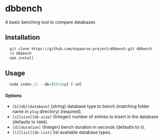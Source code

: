 dbbench
=======

A basic benching tool to compare databases

## Installation
```bash
  git clone https://github.com/ezpaarse-project/dbbench.git dbbench
  cd dbbench
  npm install
```
## Usage

```javascript
  node index.js --db=[String] [-sd]
```

#### Options

* `[b][db][database]` {string} database type to bench (matching folder name in `plug` directory) [required].
* `[s][size][db-size]` {Integer} number of entries to insert in the database (defaults to `5000`).
* `[d][duration]` {Integer} bench duration in seconds (defaults to `5`).
* `[l][list][db-list]` list available database types.
